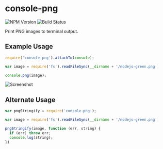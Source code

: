 # console-png

[![NPM Version](https://img.shields.io/npm/v/console-png.svg)](https://www.npmjs.com/package/console-png)
[![Build Status](https://img.shields.io/travis/aantthony/console-png/master.svg)](https://travis-ci.org/aantthony/console-png)

Print PNG images to terminal output.

## Example Usage

```js
require('console-png').attachTo(console);

var image = require('fs').readFileSync(__dirname + '/nodejs-green.png');

console.png(image);
```

![Screenshot](/demo/screenshot.png)

## Alternate Usage

```js
var pngStringify = require('console-png');

var image = require('fs').readFileSync(__dirname + '/nodejs-green.png');

pngStringify(image, function (err, string) {
  if (err) throw err;
  console.log(string);
})
```
